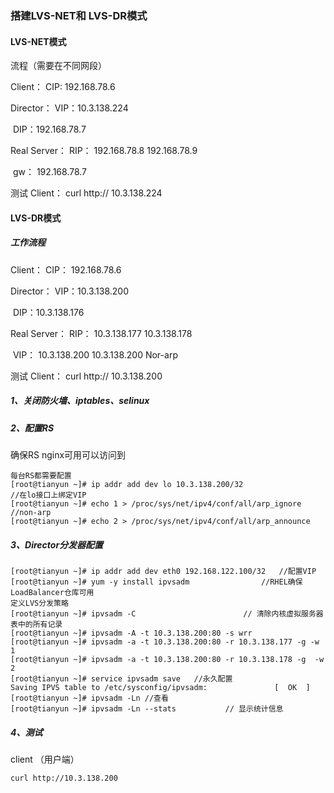 ### 搭建LVS-NET和 LVS-DR模式

#### LVS-NET模式

流程（需要在不同网段）

Client：   CIP:  192.168.78.6

Director：     VIP：10.3.138.224

​		        DIP：192.168.78.7                                      							

Real Server： RIP：	192.168.78.8     192.168.78.9	

​		         gw：	  192.168.78.7

测试         Client： curl http:// 10.3.138.224

 

#### LVS-DR模式

##### 工作流程

Client：       	CIP： 192.168.78.6

Director：     VIP：10.3.138.200

​		        DIP：10.3.138.176                                      							

Real Server： RIP：	10.3.138.177     10.3.138.178	

​		         VIP：	10.3.138.200     10.3.138.200     Nor-arp


测试         Client： curl http:// 10.3.138.200                               

##### 1、关闭防火墙、iptables、selinux       

##### 2、配置RS 

确保RS nginx可用可以访问到

```
每台RS都需要配置
[root@tianyun ~]# ip addr add dev lo 10.3.138.200/32			     //在lo接口上绑定VIP
[root@tianyun ~]# echo 1 > /proc/sys/net/ipv4/conf/all/arp_ignore	     //non-arp
[root@tianyun ~]# echo 2 > /proc/sys/net/ipv4/conf/all/arp_announce
```

#####  3、Director分发器配置  

```
[root@tianyun ~]# ip addr add dev eth0 192.168.122.100/32	//配置VIP
[root@tianyun ~]# yum -y install ipvsadm				//RHEL确保LoadBalancer仓库可用
定义LVS分发策略
[root@tianyun ~]# ipvsadm -C                        // 清除内核虚拟服务器表中的所有记录
[root@tianyun ~]# ipvsadm -A -t 10.3.138.200:80 -s wrr 
[root@tianyun ~]# ipvsadm -a -t 10.3.138.200:80 -r 10.3.138.177 -g -w 1	
[root@tianyun ~]# ipvsadm -a -t 10.3.138.200:80 -r 10.3.138.178 -g  -w 2
[root@tianyun ~]# service ipvsadm save   //永久配置
Saving IPVS table to /etc/sysconfig/ipvsadm:               [  OK  ]
[root@tianyun ~]# ipvsadm -Ln //查看
[root@tianyun ~]# ipvsadm -Ln --stats			// 显示统计信息
```

##### 4、测试

client （用户端） 

```
curl http://10.3.138.200
```

​                                